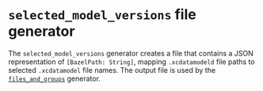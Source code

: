 # `selected_model_versions` file generator

The `selected_model_versions` generator creates a file that contains a JSON
representation of `[BazelPath: String]`, mapping `.xcdatamodeld` file paths to
selected `.xcdatamodel` file names. The output file is used by the
[`files_and_groups`](../files_and_groups/README.md) generator.
